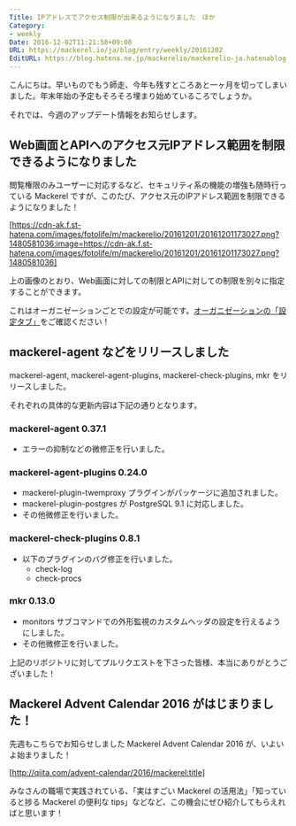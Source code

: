 ```yaml
---
Title: IPアドレスでアクセス制限が出来るようになりました　ほか
Category:
- weekly
Date: 2016-12-02T11:21:58+09:00
URL: https://mackerel.io/ja/blog/entry/weekly/20161202
EditURL: https://blog.hatena.ne.jp/mackerelio/mackerelio-ja.hatenablog.mackerel.io/atom/entry/10328749687196872613
---
```


こんにちは。早いものでもう師走、今年も残すところあと一ヶ月を切ってしまいました。年末年始の予定もそろそろ埋まり始めているころでしょうか。

それでは、今週のアップデート情報をお知らせします。


## Web画面とAPIへのアクセス元IPアドレス範囲を制限できるようになりました

閲覧権限のみユーザーに対応するなど、セキュリティ系の機能の増強も随時行っている Mackerel ですが、このたび、アクセス元のIPアドレス範囲を制限できるようになりました！



[https://cdn-ak.f.st-hatena.com/images/fotolife/m/mackerelio/20161201/20161201173027.png?1480581036:image=https://cdn-ak.f.st-hatena.com/images/fotolife/m/mackerelio/20161201/20161201173027.png?1480581036]



上の画像のとおり、Web画面に対しての制限とAPIに対しての制限を別々に指定することができます。

これはオーガニゼーションごとでの設定が可能です。[オーガニゼーションの「設定タブ」](https://mackerel.io/my?tab=setting)をご確認ください！


## mackerel-agent などをリリースしました

mackerel-agent, mackerel-agent-plugins, mackerel-check-plugins, mkr をリリースしました。

それぞれの具体的な更新内容は下記の通りとなります。

### mackerel-agent 0.37.1

* エラーの抑制などの微修正を行いました。

### mackerel-agent-plugins 0.24.0

* mackerel-plugin-twemproxy プラグインがパッケージに追加されました。
* mackerel-plugin-postgres が PostgreSQL 9.1 に対応しました。
* その他微修正を行いました。

### mackerel-check-plugins 0.8.1

* 以下のプラグインのバグ修正を行いました。
    * check-log
    * check-procs

### mkr 0.13.0

* monitors サブコマンドでの外形監視のカスタムヘッダの設定を行えるようにしました。
* その他微修正を行いました。


上記のリポジトリに対してプルリクエストを下さった皆様、本当にありがとうございました！


## Mackerel Advent Calendar 2016 がはじまりました！
先週もこちらでお知らせしました Mackerel Advent Calendar 2016 が、いよいよ始まりました！


[http://qiita.com/advent-calendar/2016/mackerel:title]


みなさんの職場で実践されている、「実はすごい Mackerel の活用法」「知っていると捗る Mackerel の便利な tips」などなど、この機会にぜひ紹介してもらえればと思います！

